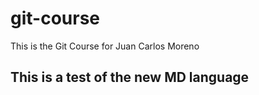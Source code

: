 # git-course
This is the Git Course for Juan Carlos Moreno

## This is a test of the new MD language
